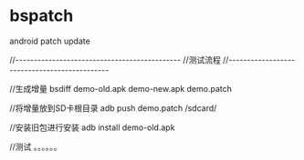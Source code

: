 # bspatch
android patch update

//---------------------------------------------
//测试流程
//---------------------------------------------

//生成增量
bsdiff demo-old.apk demo-new.apk demo.patch

//将增量放到SD卡根目录
adb push demo.patch /sdcard/

//安装旧包进行安装
adb install demo-old.apk

//测试
。。。。。。
